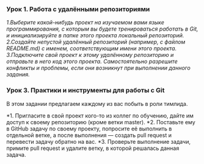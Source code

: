 ### Урок 1. Работа с удалёнными репозиториями
*1.Выберите какой-нибудь проект на изучаемом вами языке программирования, с которым вы будете тренироваться работать в Git, и инициализируйте в папке этого проекта локальный репозиторий.*
*2.Создайте непустой удалённый репозиторий (например, с файлом README.md) с именем, соответствующим имени этого проекта.*
*3.Подключите свой проект к этому удалённому репозиторию и отправьте в него код этого проекта. Самостоятельно разрешите конфликты и проблемы, если они возникнут при выполнении данного задания.*

### Урок 3. Практики и инструменты для работы с Git
В этом задании предлагаем каждому из вас побыть в роли тимлида.

*1. Пригласите в свой проект кого-то из коллег по обучению, дайте им доступ к своему репозиторию (кроме ветки master).
*2. Поставьте ему в GitHub задачу по своему проекту, попросите её выполнить в отдельной ветке, а после выполнения — создать pull request и перевести задачу обратно на вас.
*3. Проверьте выполнение задачи, примите pull request и удалите ветку, в которой решалась данная задача.